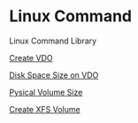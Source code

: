 # Linux Command
Linux Command Library

[Create VDO](https://github.com/ataykanceyhun/linux-command/blob/main/Create%20VDO.md)

[Disk Space Size on VDO](https://github.com/ataykanceyhun/linux-command/blob/main/Disk%20Space%20Size%20on%20VDO.md)

[Pysical Volume Size](https://github.com/ataykanceyhun/linux-command/blob/main/Physical%20Volume%20Size.md)

[Create XFS Volume](https://github.com/ataykanceyhun/linux-command/blob/main/Create%20XFS%20Volume.md)
